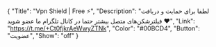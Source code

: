 {
"Title": "Vpn Shield | Free ⚡️",
"Description": "لطفا برای حمایت و دریافت فیلترشکن‌های متصل بیشتر حتما در کانال تلگرام ما عضو شوید ♥️",
"Link": "https://t.me/+Ct0fjkrAeWwyZTNk",
"Color": "#00BCD4",
"Button": "عضویت",
"Show": "off"
}
